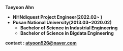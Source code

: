 **Taeyoon Ahn<br/>**

+ **NHNdiquest Project Engineer(2022.02~ )<br/>** 
+ **Pusan National University(2013.03~2020.02)<br/>**
  + **Bachelor of Science in Industrial Engineering<br/>**
  + **Bachelor of Science in Bigdata Engineering<br/>**

**contact : atyoon526@naver.com**
